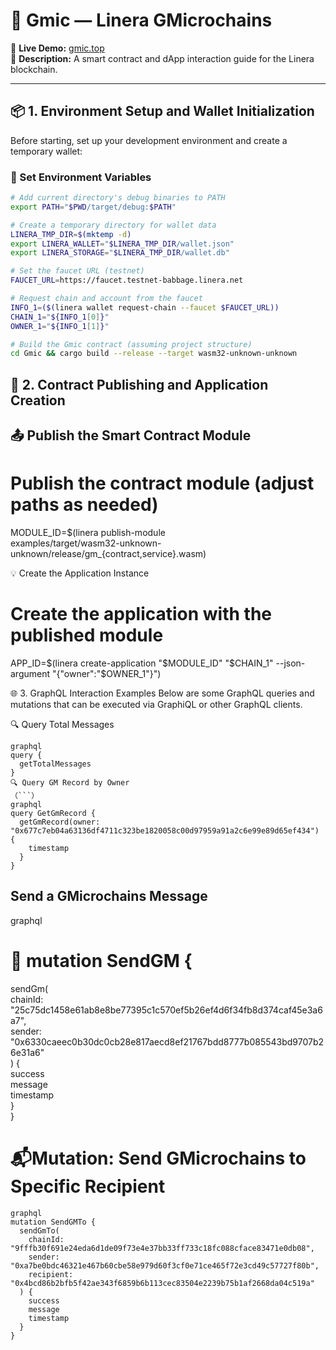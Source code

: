 # 🧩 Gmic — Linera GMicrochains

🔗 **Live Demo:** [gmic.top](https://gmic.top/)  
📘 **Description:** A smart contract and dApp interaction guide for the Linera blockchain.

---

## 📦 1. Environment Setup and Wallet Initialization

Before starting, set up your development environment and create a temporary wallet:

### 🔧 Set Environment Variables

```bash
# Add current directory's debug binaries to PATH
export PATH="$PWD/target/debug:$PATH"

# Create a temporary directory for wallet data
LINERA_TMP_DIR=$(mktemp -d)
export LINERA_WALLET="$LINERA_TMP_DIR/wallet.json"
export LINERA_STORAGE="$LINERA_TMP_DIR/wallet.db"

# Set the faucet URL (testnet)
FAUCET_URL=https://faucet.testnet-babbage.linera.net

# Request chain and account from the faucet
INFO_1=($(linera wallet request-chain --faucet $FAUCET_URL))
CHAIN_1="${INFO_1[0]}"
OWNER_1="${INFO_1[1]}"

# Build the Gmic contract (assuming project structure)
cd Gmic && cargo build --release --target wasm32-unknown-unknown

```
## 🚀 2. Contract Publishing and Application Creation
## 📤 Publish the Smart Contract Module
# Publish the contract module (adjust paths as needed)
MODULE_ID=$(linera publish-module \
    examples/target/wasm32-unknown-unknown/release/gm_{contract,service}.wasm)

💡 Create the Application Instance
# Create the application with the published module
APP_ID=$(linera create-application "$MODULE_ID" "$CHAIN_1" --json-argument "{\"owner\":\"$OWNER_1\"}")

🌐 3. GraphQL Interaction Examples
Below are some GraphQL queries and mutations that can be executed via GraphiQL or other GraphQL clients.

🔍 Query Total Messages

```
graphql
query {  
  getTotalMessages  
}  
🔍 Query GM Record by Owner
（```）
graphql
query GetGmRecord {  
  getGmRecord(owner: "0x677c7eb04a63136df4711c323be1820058c00d97959a91a2c6e99e89d65ef434") {  
    timestamp  
  }  
}
``` 
## Send a GMicrochains Message

graphql
# 📨 mutation SendGM {  
  sendGm(  
    chainId: "25c75dc1458e61ab8e8be77395c1c570ef5b26ef4d6f34fb8d374caf45e3a6a7",  
    sender: "0x6330caeec0b30dc0cb28e817aecd8ef21767bdd8777b085543bd9707b26e31a6"  
  ) {  
    success  
    message  
    timestamp  
  }  
}  

# 📬Mutation: Send GMicrochains to Specific Recipient

```
graphql
mutation SendGMTo {
  sendGmTo(
    chainId: "9fffb30f691e24eda6d1de09f73e4e37bb33ff733c18fc088cface83471e0db08",
    sender: "0xa7be0bdc46321e467b60cbe58e979d60f3cf0e71ce465f72e3cd49c57727f80b",
    recipient: "0x4bcd86b2bfb5f42ae343f6859b6b113cec83504e2239b75b1af2668da04c519a"
  ) {
    success
    message
    timestamp
  }
}
